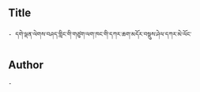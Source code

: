 ## Title
	- དགེ་ལྡན་ལེགས་བཤད་གླིང་གི་གཙུག་ལག་ཁང་གི་དཀར་ཆག་མདོར་བསྡུས་ཤེལ་དཀར་མེ་ལོང་

## Author
	- 

